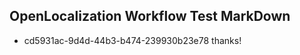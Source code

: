 ## OpenLocalization Workflow Test MarkDown
* cd5931ac-9d4d-44b3-b474-239930b23e78 
thanks!<!--HONumber=Mar16_HO4-->
